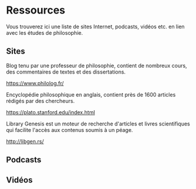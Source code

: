 # Ressources

Vous trouverez ici une liste de sites Internet, podcasts, vidéos etc. en lien avec les études de philosophie.

Sites
---

Blog tenu par une professeur de philosophie, contient de nombreux cours, des commentaires de textes et des dissertations.

https://www.philolog.fr/

Encyclopédie philosophique en anglais, contient près de 1600 articles rédigés par des chercheurs.

https://plato.stanford.edu/index.html

Library Genesis est un moteur de recherche d'articles et livres scientifiques qui facilite l'accès aux contenus soumis à un péage.

http://libgen.rs/

Podcasts
---

Vidéos
---
